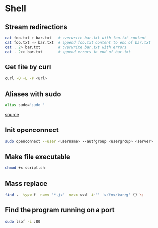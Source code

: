 # Shell

## Stream redirections

```sh
cat foo.txt > bar.txt   # overwrite bar.txt with foo.txt content
cat foo.txt >> bar.txt  # append foo.txt content to end of bar.txt
cat . 2> bar.txt        # overwrite bar.txt with errors
cat . 2>> bar.txt       # append errors to end of bar.txt
```

## Get file by curl

```sh
curl -O -L -# <url>
```

## Aliases with sudo

```sh
alias sudo='sudo '
```

[source](http://askubuntu.com/a/22043)

## Init openconnect

```sh
sudo openconnect --user <username> --authgroup <usergroup> <server>
```

## Make file executable

```sh
chmod +x script.sh
```

## Mass replace

```sh
find . -type f -name '*.js' -exec sed -i='' 's/foo/bar/g' {} \;
```

## Find the program running on a port

```sh
sudo lsof -i :80
```
